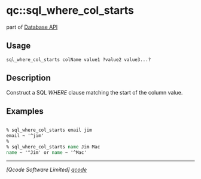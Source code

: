 qc::sql_where_col_starts
========================

part of [Database API](../db.md)

Usage
-----
`sql_where_col_starts colName value1 ?value2 value3...?`

Description
-----------
Construct a SQL <i>WHERE</i> clause matching the start of the column value.

Examples
--------
```tcl

% sql_where_col_starts email jim
email ~ '^jim'
% 
% sql_where_col_starts name Jim Mac
name ~ '^Jim' or name ~ '^Mac'

```

----------------------------------
*[Qcode Software Limited] [qcode]*

[qcode]: http://www.qcode.co.uk "Qcode Software"